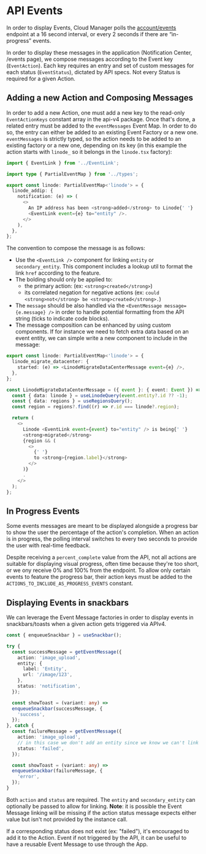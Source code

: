 # API Events

In order to display Events, Cloud Manager polls the [account/events](https://www.linode.com/docs/api/account/#events-list) endpoint at a 16 second interval, or every 2 seconds if there are “in-progress” events.

In order to display these messages in the application (Notification Center, /events page), we compose messages according to the Event key (`EventAction`). Each key requires an entry and set of custom messages for each status (`EventStatus`), dictated by API specs. Not every Status is required for a given Action.

## Adding a new Action and Composing Messages

In order to add a new Action, one must add a new key to the read-only `EventActionKeys` constant array in the api-v4 package.
Once that's done, a related entry must be added to the `eventMessages` Event Map. In order to do so, the entry can either be added to an existing Event Factory or a new one. `eventMessages` is strictly typed, so the action needs to be added to an existing factory or a new one, depending on its key (in this example the action starts with `linode_` so it belongs in the `linode.tsx` factory):

```Typescript
import { EventLink } from '../EventLink';

import type { PartialEventMap } from '../types';

export const linode: PartialEventMap<'linode'> = {
  linode_addip: {
    notification: (e) => (
      <>
        An IP address has been <strong>added</strong> to Linode{' '}
        <EventLink event={e} to="entity" />.
      </>
    ),
  },
};
```

The convention to compose the message is as follows:
- Use the `<EventLink />` component for linking `entity` or `secondary_entity`. This component includes a lookup util to format the link `href` according to the feature.
- The bolding should only be applied to:
  - the primary action: (ex: `<strong>created</strong>`) 
  - its correlated negation for negative actions (ex: `could <strong>not</strong> be <strong>created</strong>.`)
- The `message` should be also handled via the `<EventMessage message={e.message} />` in order to handle potential formatting from the API string (ticks to indicate code blocks).
- The message composition can be enhanced by using custom components. If for instance we need to fetch extra data based on an event entity, we can simple write a new component to include in the message:

```Typescript
export const linode: PartialEventMap<'linode'> = {
  linode_migrate_datacenter: {
    started: (e) => <LinodeMigrateDataCenterMessage event={e} />,
  },
};

const LinodeMigrateDataCenterMessage = ({ event }: { event: Event }) => {
  const { data: linode } = useLinodeQuery(event.entity?.id ?? -1);
  const { data: regions } = useRegionsQuery();
  const region = regions?.find((r) => r.id === linode?.region);

  return (
    <>
      Linode <EventLink event={event} to="entity" /> is being{' '}
      <strong>migrated</strong>
      {region && (
        <>
          {' '}
          to <strong>{region.label}</strong>
        </>
      )}
      .
    </>
  );
};
```

## In Progress Events

Some events messages are meant to be displayed alongside a progress bar to show the user the percentage of the action's completion. When an action is in progress, the polling interval switches to every two seconds to provide the user with real-time feedback.

Despite receiving a `percent_complete` value from the API, not all actions are suitable for displaying visual progress, often time because they're too short, or we ony receive 0% and 100% from the endpoint. To allow only certain events to feature the progress bar, their action keys must be added to the `ACTIONS_TO_INCLUDE_AS_PROGRESS_EVENTS` constant.

## Displaying Events in snackbars

We can leverage the Event Message factories in order to display events in snackbars/toasts when a given action gets triggered via APIv4.

```Typescript
const { enqueueSnackbar } = useSnackbar();

try {
  const successMessage = getEventMessage({
    action: 'image_upload',
    entity: {
      label: 'Entity',
      url: '/image/123',
    },
    status: 'notification',
  });

  const showToast = (variant: any) =>
  enqueueSnackbar(successMessage, {
    'success',
  });
}, catch {
  const failureMessage = getEventMessage({
    action: 'image_upload',
    // in this case we don't add an entity since we know we can't link to it
    status: 'failed',
  });

  const showToast = (variant: any) =>
  enqueueSnackbar(failureMessage, {
    'error',
  });
}
```

Both `action` and `status` are required. The `entity` and `secondary_entity` can optionally be passed to allow for linking. **Note**: it is possible the Event Message linking will be missing if the action status message expects either value but isn't not provided by the instance call.

If a corresponding status does not exist (ex: "failed"), it's encouraged to add it to the Action. Event if not triggered by the API, it can be useful to have a reusable Event Message to use through the App.
